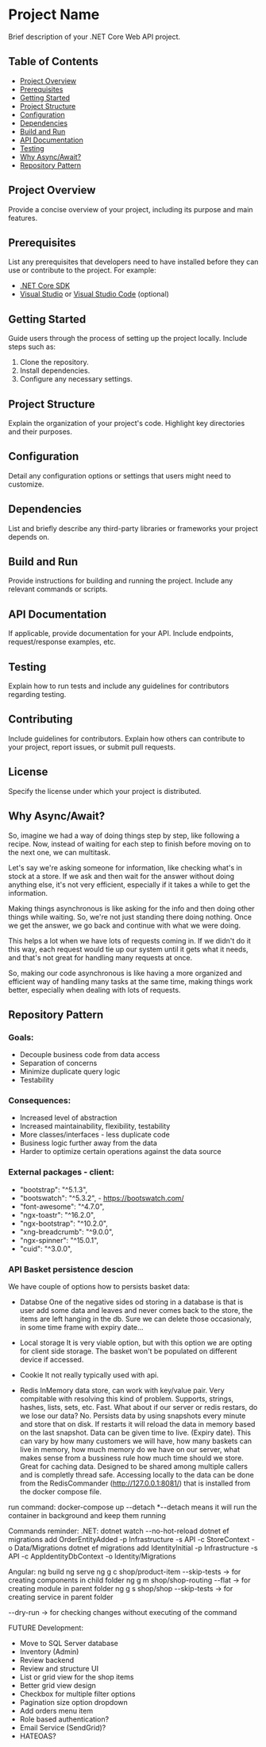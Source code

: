 # Project Name

Brief description of your .NET Core Web API project.

## Table of Contents

- [Project Overview](#project-overview)
- [Prerequisites](#prerequisites)
- [Getting Started](#getting-started)
- [Project Structure](#project-structure)
- [Configuration](#configuration)
- [Dependencies](#dependencies)
- [Build and Run](#build-and-run)
- [API Documentation](#api-documentation)
- [Testing](#testing)
- [Why Async/Await?](#why-async-await)
- [Repository Pattern](#repository-pattern)

## Project Overview

Provide a concise overview of your project, including its purpose and main features.

## Prerequisites

List any prerequisites that developers need to have installed before they can use or contribute to the project. For example:
- [.NET Core SDK](https://dotnet.microsoft.com/download)
- [Visual Studio](https://visualstudio.microsoft.com/) or [Visual Studio Code](https://code.visualstudio.com/) (optional)

## Getting Started

Guide users through the process of setting up the project locally. Include steps such as:
1. Clone the repository.
2. Install dependencies.
3. Configure any necessary settings.

## Project Structure

Explain the organization of your project's code. Highlight key directories and their purposes.

## Configuration

Detail any configuration options or settings that users might need to customize.

## Dependencies

List and briefly describe any third-party libraries or frameworks your project depends on.

## Build and Run

Provide instructions for building and running the project. Include any relevant commands or scripts.

## API Documentation

If applicable, provide documentation for your API. Include endpoints, request/response examples, etc.

## Testing

Explain how to run tests and include any guidelines for contributors regarding testing.

## Contributing

Include guidelines for contributors. Explain how others can contribute to your project, report issues, or submit pull requests.

## License

Specify the license under which your project is distributed.

## Why Async/Await?

So, imagine we had a way of doing things step by step, like following a recipe. Now, instead of waiting for each step to finish before moving on to the next one, we can multitask.

Let's say we're asking someone for information, like checking what's in stock at a store. If we ask and then wait for the answer without doing anything else, it's not very efficient, especially if it takes a while to get the information.

Making things asynchronous is like asking for the info and then doing other things while waiting. So, we're not just standing there doing nothing. Once we get the answer, we go back and continue with what we were doing.

This helps a lot when we have lots of requests coming in. If we didn't do it this way, each request would tie up our system until it gets what it needs, and that's not great for handling many requests at once.

So, making our code asynchronous is like having a more organized and efficient way of handling many tasks at the same time, making things work better, especially when dealing with lots of requests.

## Repository Pattern

### Goals:

- Decouple business code from data access
- Separation of concerns
- Minimize duplicate query logic
- Testability

### Consequences:

- Increased level of abstraction
- Increased maintainability, flexibility, testability
- More classes/interfaces - less duplicate code
- Business logic further away from the data
- Harder to optimize certain operations against the data source

### External packages - client:
- "bootstrap": "^5.1.3", 
- "bootswatch": "^5.3.2", - https://bootswatch.com/
- "font-awesome": "^4.7.0",
- "ngx-toastr": "^16.2.0",
- "ngx-bootstrap": "^10.2.0",
- "xng-breadcrumb": "^9.0.0",
- "ngx-spinner": "^15.0.1",
- "cuid": "^3.0.0",

### API Basket persistence descion
We have couple of options how to persists basket data:

- Databse
One of the negative sides od storing in a database is that is user add some data and leaves and never comes back to the store, the items are left hanging in the db. Sure we can delete those occasionaly, in some time frame with expiry date...

- Local storage
It is very viable option, but with this option we are opting for client side storage. The basket won't be populated on different device if accessed.

- Cookie
It not really typically used with api.

- Redis
InMemory data store, can work with key/value pair. Very compitable with resolving this kind of problem.
Supports, strings, hashes, lists, sets, etc.
Fast.
What about if our server or redis restars, do we lose our data? No. Persists data by using snapshots every minute and store that on disk. If restarts it will reload the data in memory based on the last snapshot.
Data can be given time to live. (Expiry date). This can vary by how many customers we will have, how many baskets can live in memory, how much memory do we have on our server, what makes sense from a bussiness rule how much time should we store.
Great for caching data.
Designed to be shared among multiple callers and is completly thread safe.
Accessing locally to the data can be done from the RedisCommander (http://127.0.0.1:8081/) that is installed from the docker compose file.

run command: docker-compose up --detach
*--detach means it will run the container in background and keep them running

Commands reminder:
.NET:
dotnet watch --no-hot-reload
dotnet ef migrations add OrderEntityAdded -p Infrastructure -s API -c StoreContext -o Data/Migrations
dotnet ef migrations add IdentityInitial  -p Infrastructure -s API -c AppIdentityDbContext -o Identity/Migrations

Angular:
ng build
ng serve
ng g c shop/product-item --skip-tests -> for creating components in child folder
ng g m shop/shop-routing --flat -> for creating module in parent folder
ng g s shop/shop --skip-tests -> for creating service in parent folder

--dry-run -> for checking changes without executing of the command


FUTURE Development:
- Move to SQL Server database
- Inventory (Admin)
- Review backend
- Review and structure UI
- List or grid view for the shop items
- Better grid view design
- Checkbox for multiple filter options
- Pagination size option dropdown
- Add orders menu item
- Role based authentication?
- Email Service (SendGrid)?
- HATEOAS?